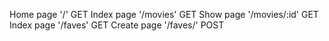 Home page '/' GET
Index page '/movies' GET
Show page '/movies/:id' GET
Index page '/faves' GET
Create page '/faves/' POST
